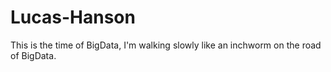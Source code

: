 # Lucas-Hanson
This is the time of BigData, I'm walking slowly like an inchworm on the road of BigData.
